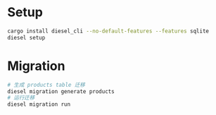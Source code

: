 # Setup
```bash
cargo install diesel_cli --no-default-features --features sqlite
diesel setup
```

# Migration
```bash
# 生成 products table 迁移
diesel migration generate products
# 运行迁移
diesel migration run
```